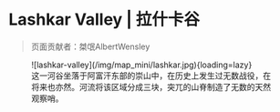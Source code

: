 # Lashkar Valley | 拉什卡谷

> 页面贡献者：桀氓AlbertWensley

<figure markdown>
  ![lashkar-valley](/img/map_mini/lashkar.jpg){loading=lazy}
  <figcaption>这一河谷坐落于阿富汗东部的崇山中，在历史上发生过无数战役，在将来也亦然。河流将该区域分成三块，突兀的山脊制造了无数的天然观察哨。</figcaption>
</figure>